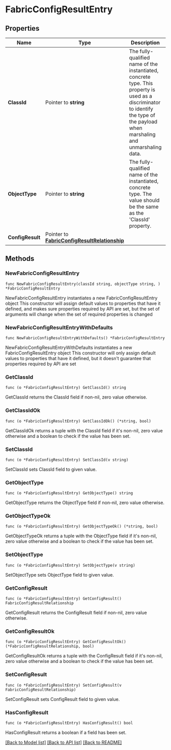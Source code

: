 # FabricConfigResultEntry

## Properties

Name | Type | Description | Notes
------------ | ------------- | ------------- | -------------
**ClassId** | Pointer to **string** | The fully-qualified name of the instantiated, concrete type. This property is used as a discriminator to identify the type of the payload when marshaling and unmarshaling data. | [default to "fabric.ConfigResultEntry"]
**ObjectType** | Pointer to **string** | The fully-qualified name of the instantiated, concrete type. The value should be the same as the &#39;ClassId&#39; property. | [default to "fabric.ConfigResultEntry"]
**ConfigResult** | Pointer to [**FabricConfigResultRelationship**](FabricConfigResultRelationship.md) |  | [optional] 

## Methods

### NewFabricConfigResultEntry

`func NewFabricConfigResultEntry(classId string, objectType string, ) *FabricConfigResultEntry`

NewFabricConfigResultEntry instantiates a new FabricConfigResultEntry object
This constructor will assign default values to properties that have it defined,
and makes sure properties required by API are set, but the set of arguments
will change when the set of required properties is changed

### NewFabricConfigResultEntryWithDefaults

`func NewFabricConfigResultEntryWithDefaults() *FabricConfigResultEntry`

NewFabricConfigResultEntryWithDefaults instantiates a new FabricConfigResultEntry object
This constructor will only assign default values to properties that have it defined,
but it doesn't guarantee that properties required by API are set

### GetClassId

`func (o *FabricConfigResultEntry) GetClassId() string`

GetClassId returns the ClassId field if non-nil, zero value otherwise.

### GetClassIdOk

`func (o *FabricConfigResultEntry) GetClassIdOk() (*string, bool)`

GetClassIdOk returns a tuple with the ClassId field if it's non-nil, zero value otherwise
and a boolean to check if the value has been set.

### SetClassId

`func (o *FabricConfigResultEntry) SetClassId(v string)`

SetClassId sets ClassId field to given value.


### GetObjectType

`func (o *FabricConfigResultEntry) GetObjectType() string`

GetObjectType returns the ObjectType field if non-nil, zero value otherwise.

### GetObjectTypeOk

`func (o *FabricConfigResultEntry) GetObjectTypeOk() (*string, bool)`

GetObjectTypeOk returns a tuple with the ObjectType field if it's non-nil, zero value otherwise
and a boolean to check if the value has been set.

### SetObjectType

`func (o *FabricConfigResultEntry) SetObjectType(v string)`

SetObjectType sets ObjectType field to given value.


### GetConfigResult

`func (o *FabricConfigResultEntry) GetConfigResult() FabricConfigResultRelationship`

GetConfigResult returns the ConfigResult field if non-nil, zero value otherwise.

### GetConfigResultOk

`func (o *FabricConfigResultEntry) GetConfigResultOk() (*FabricConfigResultRelationship, bool)`

GetConfigResultOk returns a tuple with the ConfigResult field if it's non-nil, zero value otherwise
and a boolean to check if the value has been set.

### SetConfigResult

`func (o *FabricConfigResultEntry) SetConfigResult(v FabricConfigResultRelationship)`

SetConfigResult sets ConfigResult field to given value.

### HasConfigResult

`func (o *FabricConfigResultEntry) HasConfigResult() bool`

HasConfigResult returns a boolean if a field has been set.


[[Back to Model list]](../README.md#documentation-for-models) [[Back to API list]](../README.md#documentation-for-api-endpoints) [[Back to README]](../README.md)


